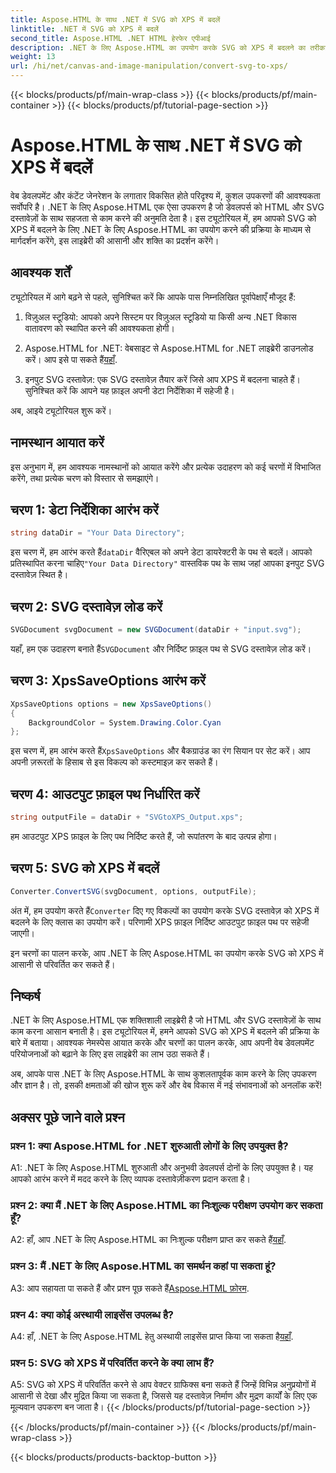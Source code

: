 ```yaml
---
title: Aspose.HTML के साथ .NET में SVG को XPS में बदलें
linktitle: .NET में SVG को XPS में बदलें
second_title: Aspose.HTML .NET HTML हेरफेर एपीआई
description: .NET के लिए Aspose.HTML का उपयोग करके SVG को XPS में बदलने का तरीका जानें। इस शक्तिशाली लाइब्रेरी के साथ अपने वेब विकास को बढ़ावा दें।
weight: 13
url: /hi/net/canvas-and-image-manipulation/convert-svg-to-xps/
---
```


{{< blocks/products/pf/main-wrap-class >}}
{{< blocks/products/pf/main-container >}}
{{< blocks/products/pf/tutorial-page-section >}}

# Aspose.HTML के साथ .NET में SVG को XPS में बदलें


वेब डेवलपमेंट और कंटेंट जेनरेशन के लगातार विकसित होते परिदृश्य में, कुशल उपकरणों की आवश्यकता सर्वोपरि है। .NET के लिए Aspose.HTML एक ऐसा उपकरण है जो डेवलपर्स को HTML और SVG दस्तावेज़ों के साथ सहजता से काम करने की अनुमति देता है। इस ट्यूटोरियल में, हम आपको SVG को XPS में बदलने के लिए .NET के लिए Aspose.HTML का उपयोग करने की प्रक्रिया के माध्यम से मार्गदर्शन करेंगे, इस लाइब्रेरी की आसानी और शक्ति का प्रदर्शन करेंगे।

## आवश्यक शर्तें

ट्यूटोरियल में आगे बढ़ने से पहले, सुनिश्चित करें कि आपके पास निम्नलिखित पूर्वापेक्षाएँ मौजूद हैं:

1. विज़ुअल स्टूडियो: आपको अपने सिस्टम पर विज़ुअल स्टूडियो या किसी अन्य .NET विकास वातावरण को स्थापित करने की आवश्यकता होगी।

2.  Aspose.HTML for .NET: वेबसाइट से Aspose.HTML for .NET लाइब्रेरी डाउनलोड करें। आप इसे पा सकते हैं[यहाँ](https://releases.aspose.com/html/net/).

3. इनपुट SVG दस्तावेज़: एक SVG दस्तावेज़ तैयार करें जिसे आप XPS में बदलना चाहते हैं। सुनिश्चित करें कि आपने यह फ़ाइल अपनी डेटा निर्देशिका में सहेजी है।

अब, आइये ट्यूटोरियल शुरू करें।

## नामस्थान आयात करें

इस अनुभाग में, हम आवश्यक नामस्थानों को आयात करेंगे और प्रत्येक उदाहरण को कई चरणों में विभाजित करेंगे, तथा प्रत्येक चरण को विस्तार से समझाएंगे।

## चरण 1: डेटा निर्देशिका आरंभ करें

```csharp
string dataDir = "Your Data Directory";
```

 इस चरण में, हम आरंभ करते हैं`dataDir` वैरिएबल को अपने डेटा डायरेक्टरी के पथ से बदलें। आपको प्रतिस्थापित करना चाहिए`"Your Data Directory"` वास्तविक पथ के साथ जहां आपका इनपुट SVG दस्तावेज़ स्थित है।

## चरण 2: SVG दस्तावेज़ लोड करें

```csharp
SVGDocument svgDocument = new SVGDocument(dataDir + "input.svg");
```

यहाँ, हम एक उदाहरण बनाते हैं`SVGDocument` और निर्दिष्ट फ़ाइल पथ से SVG दस्तावेज़ लोड करें।

## चरण 3: XpsSaveOptions आरंभ करें

```csharp
XpsSaveOptions options = new XpsSaveOptions()
{
    BackgroundColor = System.Drawing.Color.Cyan
};
```

 इस चरण में, हम आरंभ करते हैं`XpsSaveOptions` और बैकग्राउंड का रंग सियान पर सेट करें। आप अपनी ज़रूरतों के हिसाब से इस विकल्प को कस्टमाइज़ कर सकते हैं।

## चरण 4: आउटपुट फ़ाइल पथ निर्धारित करें

```csharp
string outputFile = dataDir + "SVGtoXPS_Output.xps";
```

हम आउटपुट XPS फ़ाइल के लिए पथ निर्दिष्ट करते हैं, जो रूपांतरण के बाद उत्पन्न होगा।

## चरण 5: SVG को XPS में बदलें

```csharp
Converter.ConvertSVG(svgDocument, options, outputFile);
```

 अंत में, हम उपयोग करते हैं`Converter` दिए गए विकल्पों का उपयोग करके SVG दस्तावेज़ को XPS में बदलने के लिए क्लास का उपयोग करें। परिणामी XPS फ़ाइल निर्दिष्ट आउटपुट फ़ाइल पथ पर सहेजी जाएगी।

इन चरणों का पालन करके, आप .NET के लिए Aspose.HTML का उपयोग करके SVG को XPS में आसानी से परिवर्तित कर सकते हैं।

## निष्कर्ष

.NET के लिए Aspose.HTML एक शक्तिशाली लाइब्रेरी है जो HTML और SVG दस्तावेज़ों के साथ काम करना आसान बनाती है। इस ट्यूटोरियल में, हमने आपको SVG को XPS में बदलने की प्रक्रिया के बारे में बताया। आवश्यक नेमस्पेस आयात करके और चरणों का पालन करके, आप अपनी वेब डेवलपमेंट परियोजनाओं को बढ़ाने के लिए इस लाइब्रेरी का लाभ उठा सकते हैं।

अब, आपके पास .NET के लिए Aspose.HTML के साथ कुशलतापूर्वक काम करने के लिए उपकरण और ज्ञान है। तो, इसकी क्षमताओं की खोज शुरू करें और वेब विकास में नई संभावनाओं को अनलॉक करें!

## अक्सर पूछे जाने वाले प्रश्न

### प्रश्न 1: क्या Aspose.HTML for .NET शुरुआती लोगों के लिए उपयुक्त है?

A1: .NET के लिए Aspose.HTML शुरुआती और अनुभवी डेवलपर्स दोनों के लिए उपयुक्त है। यह आपको आरंभ करने में मदद करने के लिए व्यापक दस्तावेज़ीकरण प्रदान करता है।

### प्रश्न 2: क्या मैं .NET के लिए Aspose.HTML का निःशुल्क परीक्षण उपयोग कर सकता हूँ?

 A2: हाँ, आप .NET के लिए Aspose.HTML का निःशुल्क परीक्षण प्राप्त कर सकते हैं[यहाँ](https://releases.aspose.com/).

### प्रश्न 3: मैं .NET के लिए Aspose.HTML का समर्थन कहां पा सकता हूं?

 A3: आप सहायता पा सकते हैं और प्रश्न पूछ सकते हैं[Aspose.HTML फ़ोरम](https://forum.aspose.com/).

### प्रश्न 4: क्या कोई अस्थायी लाइसेंस उपलब्ध है?

 A4: हाँ, .NET के लिए Aspose.HTML हेतु अस्थायी लाइसेंस प्राप्त किया जा सकता है[यहाँ](https://purchase.aspose.com/temporary-license/).

### प्रश्न 5: SVG को XPS में परिवर्तित करने के क्या लाभ हैं?

A5: SVG को XPS में परिवर्तित करने से आप वेक्टर ग्राफिक्स बना सकते हैं जिन्हें विभिन्न अनुप्रयोगों में आसानी से देखा और मुद्रित किया जा सकता है, जिससे यह दस्तावेज़ निर्माण और मुद्रण कार्यों के लिए एक मूल्यवान उपकरण बन जाता है।
{{< /blocks/products/pf/tutorial-page-section >}}

{{< /blocks/products/pf/main-container >}}
{{< /blocks/products/pf/main-wrap-class >}}

{{< blocks/products/products-backtop-button >}}
